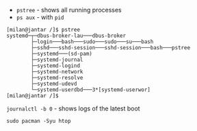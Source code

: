- `pstree` - shows all running processes
- `ps aux` - with `pid`

```
[milan@jantar /]$ pstree
systemd─┬─dbus-broker-lau───dbus-broker
        ├─login───bash───sudo───sudo───su───bash
        ├─sshd───sshd-session───sshd-session───bash───pstree
        ├─systemd───(sd-pam)
        ├─systemd-journal
        ├─systemd-logind
        ├─systemd-network
        ├─systemd-resolve
        ├─systemd-udevd
        └─systemd-userdbd───3*[systemd-userwor]
[milan@jantar /]$
```

`journalctl -b 0` - shows logs of the latest boot

`sudo pacman -Syu htop`